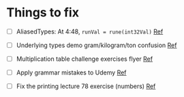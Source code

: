 # Things to fix

- [ ] AliasedTypes: At 4:48, `runVal = rune(int32Val)` [Ref](https://www.udemy.com/learn-go-the-complete-bootcamp-course-golang/learn/v4/questions/5603536)

- [ ] Underlying types demo gram/kilogram/ton confusion [Ref](https://www.udemy.com/learn-go-the-complete-bootcamp-course-golang/learn/v4/questions/5603348)

- [ ] Multiplication table challenge exercises flyer [Ref](https://www.udemy.com/learn-go-the-complete-bootcamp-course-golang/learn/v4/questions/5600066)

- [ ] Apply grammar mistakes to Udemy [Ref](https://github.com/inancgumus/learngo/commit/06891c57fc5299db5f5178bde4da7dd8e569c082)

- [ ] Fix the printing lecture 78 exercise (numbers) [Ref](https://learngoprogramming.slack.com/archives/DC86N4QJK/p1542552870174800)